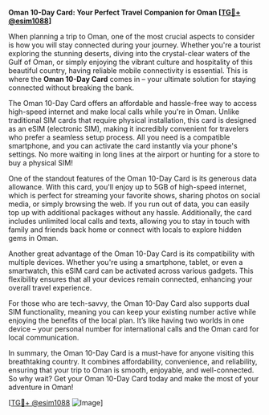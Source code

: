 **Oman 10-Day Card: Your Perfect Travel Companion for Oman [[TG💪+ @esim1088](https://t.me/s/esim1088)]**

When planning a trip to Oman, one of the most crucial aspects to consider is how you will stay connected during your journey. Whether you're a tourist exploring the stunning deserts, diving into the crystal-clear waters of the Gulf of Oman, or simply enjoying the vibrant culture and hospitality of this beautiful country, having reliable mobile connectivity is essential. This is where the **Oman 10-Day Card** comes in – your ultimate solution for staying connected without breaking the bank.

The Oman 10-Day Card offers an affordable and hassle-free way to access high-speed internet and make local calls while you're in Oman. Unlike traditional SIM cards that require physical installation, this card is designed as an eSIM (electronic SIM), making it incredibly convenient for travelers who prefer a seamless setup process. All you need is a compatible smartphone, and you can activate the card instantly via your phone's settings. No more waiting in long lines at the airport or hunting for a store to buy a physical SIM!

One of the standout features of the Oman 10-Day Card is its generous data allowance. With this card, you'll enjoy up to 5GB of high-speed internet, which is perfect for streaming your favorite shows, sharing photos on social media, or simply browsing the web. If you run out of data, you can easily top up with additional packages without any hassle. Additionally, the card includes unlimited local calls and texts, allowing you to stay in touch with family and friends back home or connect with locals to explore hidden gems in Oman.

Another great advantage of the Oman 10-Day Card is its compatibility with multiple devices. Whether you're using a smartphone, tablet, or even a smartwatch, this eSIM card can be activated across various gadgets. This flexibility ensures that all your devices remain connected, enhancing your overall travel experience.

For those who are tech-savvy, the Oman 10-Day Card also supports dual SIM functionality, meaning you can keep your existing number active while enjoying the benefits of the local plan. It’s like having two worlds in one device – your personal number for international calls and the Oman card for local communication.

In summary, the Oman 10-Day Card is a must-have for anyone visiting this breathtaking country. It combines affordability, convenience, and reliability, ensuring that your trip to Oman is smooth, enjoyable, and well-connected. So why wait? Get your Oman 10-Day Card today and make the most of your adventure in Oman! 

[[TG💪+ @esim1088](https://t.me/s/esim1088) ![Image](https://i.postimg.cc/Y0z9fWf4/image.png)]